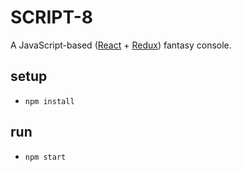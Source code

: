 # SCRIPT-8
A JavaScript-based ([React](https://reactjs.org/) + [Redux](https://redux.js.org/)) fantasy console.

## setup
- `npm install`

## run
- `npm start`